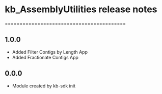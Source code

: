 # kb_AssemblyUtilities release notes
=========================================

1.0.0
-----
* Added Filter Contigs by Length App
* Added Fractionate Contigs App

0.0.0
-----
* Module created by kb-sdk init
